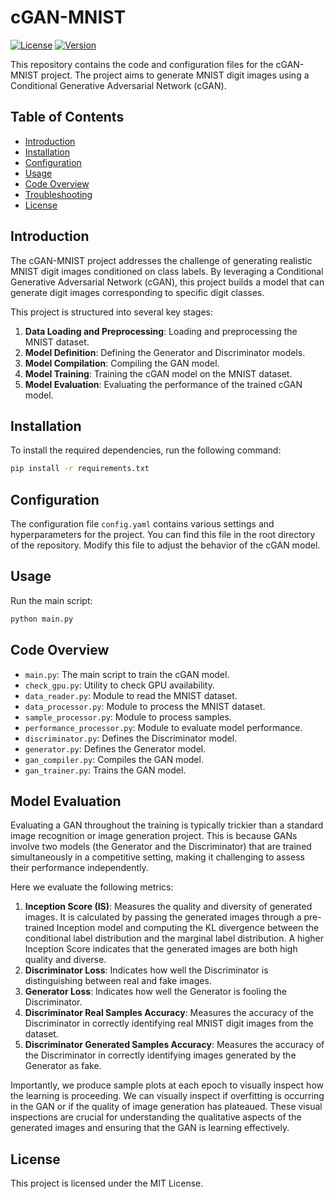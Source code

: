 # cGAN-MNIST

[![License](https://img.shields.io/badge/license-MIT-blue.svg)](LICENSE)
[![Version](https://img.shields.io/badge/version-1.0.0-brightgreen.svg)](https://github.com/yourusername/cGAN-MNIST/releases)

This repository contains the code and configuration files for the cGAN-MNIST project. The project aims to generate MNIST digit images using a Conditional Generative Adversarial Network (cGAN).

## Table of Contents

- [Introduction](#introduction)
- [Installation](#installation)
- [Configuration](#configuration)
- [Usage](#usage)
- [Code Overview](#code-overview)
- [Troubleshooting](#troubleshooting)
- [License](#license)

## Introduction

The cGAN-MNIST project addresses the challenge of generating realistic MNIST digit images conditioned on class labels. By leveraging a Conditional Generative Adversarial Network (cGAN), this project builds a model that can generate digit images corresponding to specific digit classes.

This project is structured into several key stages:

1. **Data Loading and Preprocessing**: Loading and preprocessing the MNIST dataset.
2. **Model Definition**: Defining the Generator and Discriminator models.
3. **Model Compilation**: Compiling the GAN model.
4. **Model Training**: Training the cGAN model on the MNIST dataset.
5. **Model Evaluation**: Evaluating the performance of the trained cGAN model.

## Installation

To install the required dependencies, run the following command:

```bash
pip install -r requirements.txt
```

## Configuration

The configuration file `config.yaml` contains various settings and hyperparameters for the project. You can find this file in the root directory of the repository. Modify this file to adjust the behavior of the cGAN model.

## Usage

Run the main script:

```bash
python main.py
```

## Code Overview

- `main.py`: The main script to train the cGAN model.
- `check_gpu.py`: Utility to check GPU availability.
- `data_reader.py`: Module to read the MNIST dataset.
- `data_processor.py`: Module to process the MNIST dataset.
- `sample_processor.py`: Module to process samples.
- `performance_processor.py`: Module to evaluate model performance.
- `discriminator.py`: Defines the Discriminator model.
- `generator.py`: Defines the Generator model.
- `gan_compiler.py`: Compiles the GAN model.
- `gan_trainer.py`: Trains the GAN model.

## Model Evaluation

Evaluating a GAN throughout the training is typically trickier than a standard image recognition or image generation project. This is because GANs involve two models (the Generator and the Discriminator) that are trained simultaneously in a competitive setting, making it challenging to assess their performance independently.

Here we evaluate the following metrics:

1. **Inception Score (IS)**: Measures the quality and diversity of generated images. It is calculated by passing the generated images through a pre-trained Inception model and computing the KL divergence between the conditional label distribution and the marginal label distribution. A higher Inception Score indicates that the generated images are both high quality and diverse.
2. **Discriminator Loss**: Indicates how well the Discriminator is distinguishing between real and fake images.
3. **Generator Loss**: Indicates how well the Generator is fooling the Discriminator.
4. **Discriminator Real Samples Accuracy**: Measures the accuracy of the Discriminator in correctly identifying real MNIST digit images from the dataset.
5. **Discriminator Generated Samples Accuracy**: Measures the accuracy of the Discriminator in correctly identifying images generated by the Generator as fake.

Importantly, we produce sample plots at each epoch to visually inspect how the learning is proceeding. We can visually inspect if overfitting is occurring in the GAN or if the quality of image generation has plateaued. These visual inspections are crucial for understanding the qualitative aspects of the generated images and ensuring that the GAN is learning effectively.

## License

This project is licensed under the MIT License.